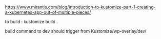 https://www.mirantis.com/blog/introduction-to-kustomize-part-1-creating-a-kubernetes-app-out-of-multiple-pieces/

to build : kustomize build .

build command to dev should trigger from Kustomize/wp-overlay/dev/
